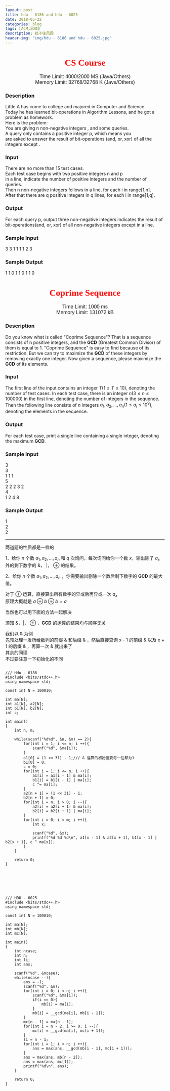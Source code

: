 ```yaml
---
layout: post
title: hdu - 6186 and hdu - 6025
date: 2018-05-22
categories: blog
tags: [ACM,思维]
description: 挡不住风霜
header-img: "img/hdu - 6186 and hdu - 6025.jpg"
---
```





<center><h1><font face="verdana" color="red"> CS Course </font></h1></center>

<center><font size="3" face="arial"> Time Limit: 4000/2000 MS (Java/Others)  </font></center>	 
<center><font size="3" face="arial"> Memory Limit: 32768/32768 K (Java/Others) </font></center>	 	



### Description

Little A has come to college and majored in Computer and Science.<br>
Today he has learned bit-operations in Algorithm Lessons, and he got a problem as homework.<br>
Here is the problem:<br>
You are giving n non-negative integers , and some queries.<br>
A query only contains a positive integer p, which means you <br>
are asked to answer the result of bit-operations (and, or, xor) of all the integers except .<br>


### Input

There are no more than 15 test cases. <br>
Each test case begins with two positive integers n and p<br>
in a line, indicate the number of positive integers and the number of queries.<br>
Then n non-negative integers  follows in a line,  for each i in range[1,n].<br>
After that there are q positive integers in q lines,  for each i in range[1,q].<br>


### Output

For each query p, output three non-negative integers indicates the result of bit-operations(and, or, xor) of all non-negative integers except  in a line.<br>


### Sample Input

3 3 1 1 1 1 2 3<br>


### Sample Output

1 1 0 1 1 0 1 1 0<br>






<center><h1><font face="verdana" color="red"> Coprime Sequence </font></h1></center>

<center><font size="3" face="arial"> Time Limit: 1000 ms  </font></center>	 
<center><font size="3" face="arial"> Memory Limit: 131072 kB </font></center>	 	



### Description

Do you know what is called "Coprime Sequence"? That is a sequence consists of n positive integers, and the **GCD** (Greatest Common Divisor) of them is equal to 1. 
"Coprime Sequence" is easy to find because of its restriction. But we can try to maximize the **GCD** of these integers by removing exactly one integer. Now given a sequence, please maximize the **GCD** of its elements.


### Input

The first line of the input contains an integer $T(1≤T≤10)$, denoting the number of test cases. 
In each test case, there is an integer $n(3≤n≤100000)$ in the first line, denoting the number of integers in the sequence. 
Then the following line consists of $n$ integers $a_1,a_2,...,a_n(1≤a_i≤10^9)$, denoting the elements in the sequence.


### Output

For each test case, print a single line containing a single integer, denoting the maximum **GCD**.


### Sample Input

3<br>
3<br>
1 1 1<br>
5<br>
2 2 2 3 2<br>
4<br>
1 2 4 8<br>


### Sample Output

1<br>
2<br>
2<br>

***
两道题的性质都是一样的

1、给你 $n$ 个数 $a_1,a_2,…,a_n$ 和 $q$ 次询问，每次询问给你一个数 $x$，输出除了 $a_x$ 外的剩下数字的 $\&$， |， $\oplus$ 的结果。<br>

2、给你 $n$ 个数 $a_1,a_2,…,a_n$ ，你需要输出删除一个数后剩下数字的 **GCD** 的最大值。

对于 $\oplus$ 运算，直接算出所有数字的异或后再异或一次 $a_x$<br>
原理大概就是 $a \oplus b \oplus b = a$<br>

当然也可以用下面的方法一起解决

须知 $\&$，|， $\oplus$ ，**GCD** 的运算的结果均与顺序无关<br>

我们以 $\&$ 为例<br>
先预处理一发所给数列的前缀 $\&$ 和后缀 $\&$ ，然后直接查询 x - 1 的前缀 $\&$ 以及 x + 1 的后缀  $\&$ ，再算一次 $\&$ 就出来了<br>
其余的同理<br>
不过要注意一下初始化的不同<br>

<pre><code>
/// Hdu - 6186
#include &lt;bits/stdc++.h&gt;
using namespace std;  
  
const int N = 100010;  
  
int ma[N];  
int a1[N], a2[N];  
int b1[N], b2[N];  
int c;  
  
int main()  
{  
    int n, m;  
  
    while(scanf("%d%d", &n, &m) == 2){  
        for(int i = 1; i <= n; i ++){  
            scanf("%d", &ma[i]);  
        }  
        a1[0] = (1 << 31) - 1;/// & 运算的初始值要每一位都为1  
        b1[0] = 0;  
        c = 0;  
        for(int i = 1; i <= n; i ++){  
            a1[i] = a1[i - 1] & ma[i];  
            b1[i] = b1[i - 1] | ma[i];  
            c ^= ma[i];  
        }  
        a2[n + 1] = (1 << 31) - 1;  
        b2[n + 1] = 0;  
        for(int i = n; i > 0; i --){  
            a2[i] = a2[i + 1] & ma[i];  
            b2[i] = b2[i + 1] | ma[i];  
        }  
        for(int i = 0; i < m; i ++){  
            int x;  
  
            scanf("%d", &x);  
            printf("%d %d %d\n", a1[x - 1] & a2[x + 1], b1[x - 1] | b2[x + 1], c ^ ma[x]);  
        }  
    }  
  
    return 0;  
}  
</code></pre>
<br><br><br>



<pre><code>
/// HDU - 6025
#include &lt;bits/stdc++.h&gt;
using namespace std;

const int N = 100010;

int ma[N];
int mb[N];
int mc[N];

int main()
{
    int ncase;
    int n;
    int li;
    int ans;

    scanf("%d", &ncase);
    while(ncase --){
        ans = -1;
        scanf("%d", &n);
        for(int i = 0; i < n; i ++){
            scanf("%d", &ma[i]);
            if(i == 0){
                mb[i] = ma[i];
            }
            mb[i] = __gcd(ma[i], mb[i - 1]);
        }
        mc[n - 1] = ma[n - 1];
        for(int i = n - 2; i >= 0; i --){
            mc[i] = __gcd(ma[i], mc[i + 1]);
        }
        li = n - 1;
        for(int i = 1; i < n; i ++){
            ans = max(ans, __gcd(mb[i - 1], mc[i + 1]));
        }
        ans = max(ans, mb[n - 2]);
        ans = max(ans, mc[1]);
        printf("%d\n", ans);
    }

    return 0;
}
